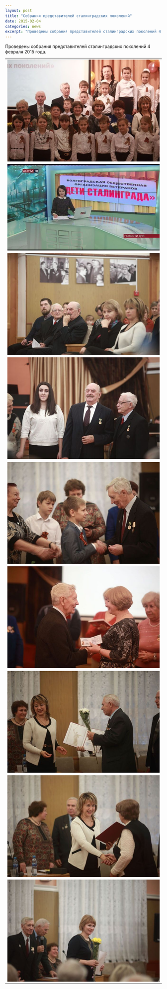 ```yaml
---
layout: post
title: "Собрания представителей сталинградских поколений"
date: 2015-02-04
categories: news
excerpt: "Проведены собрания представителей сталинградских поколений 4 февраля 2015 года."
---
```


<p>Проведены собрания представителей сталинградских поколений 4 февраля 2015 года.</p>
<table class="photo_case">
	<tr>
		<td><a href="/img/26.10.2016/5.jpg" target="_blank"><img class="photo" src="/img/26.10.2016/5_prev.jpg"
					alt=""></a></td>
	</tr>
	<tr>
		<td><a href="/img/26.10.2016/6.jpg" target="_blank"><img class="photo" src="/img/26.10.2016/6_prev.jpg"
					alt=""></a></td>
	</tr>
	<tr>
		<td><a href="/img/26.10.2016/7.jpg" target="_blank"><img class="photo" src="/img/26.10.2016/7_prev.jpg"
					alt=""></a></td>
	</tr>
	<tr>
		<td><a href="/img/26.10.2016/8.jpg" target="_blank"><img class="photo" src="/img/26.10.2016/8_prev.jpg"
					alt=""></a></td>
	</tr>
	<tr>
		<td><a href="/img/26.10.2016/9.jpg" target="_blank"><img class="photo" src="/img/26.10.2016/9_prev.jpg"
					alt=""></a></td>
	</tr>
	<tr>
		<td><a href="/img/26.10.2016/10.jpg" target="_blank"><img class="photo" src="/img/26.10.2016/10_prev.jpg"
					alt=""></a></td>
	</tr>
	<tr>
		<td><a href="/img/26.10.2016/11.jpg" target="_blank"><img class="photo" src="/img/26.10.2016/11_prev.jpg"
					alt=""></a></td>
	</tr>
	<tr>
		<td><a href="/img/26.10.2016/12.jpg" target="_blank"><img class="photo" src="/img/26.10.2016/12_prev.jpg"
					alt=""></a></td>
	</tr>
	<tr>
		<td><a href="/img/26.10.2016/13.jpg" target="_blank"><img class="photo" src="/img/26.10.2016/13_prev.jpg"
					alt=""></a></td>
	</tr>
</table>